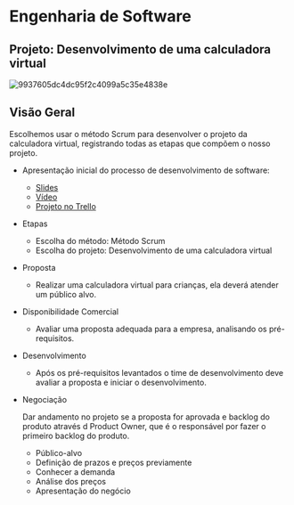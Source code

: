 # Engenharia de Software 
## Projeto: Desenvolvimento de uma calculadora virtual
![9937605dc4dc95f2c4099a5c35e4838e](https://user-images.githubusercontent.com/89923814/136714481-33a6b439-740d-4c26-942a-2a8820e3a7eb.jpg)

## Visão Geral 
Escolhemos usar o método Scrum para desenvolver o projeto da calculadora virtual, registrando todas as etapas que compõem o nosso projeto. 

- Apresentação inicial do processo de desenvolvimento de software:
  - [Slides](/Slides/Processo_de_Desenvolvimento.pdf)
  - [Vídeo](https://youtu.be/-7sWQTXkVSw)
  - [Projeto no Trello](https://trello.com/b/obIYztlF/modelo-de-projeto-scrum)
- Etapas
  - Escolha do método: Método Scrum
  - Escolha do projeto: Desenvolvimento de uma calculadora virtual
- Proposta

  - Realizar uma calculadora virtual para crianças, ela deverá atender um público alvo.
  
- Disponibilidade Comercial

  - Avaliar uma proposta adequada para a empresa, analisando os pré-requisitos.
  
- Desenvolvimento

  - Após os pré-requisitos levantados o time de desenvolvimento deve avaliar a proposta e iniciar o desenvolvimento.
  
- Negociação 

   Dar andamento no projeto se a proposta for aprovada e backlog do produto através d Product Owner, que é o responsável por fazer o primeiro backlog do produto.
  
  - Público-alvo
  - Definição de prazos e preços previamente
  - Conhecer a demanda 
  - Análise dos preços
  - Apresentação do negócio
 
